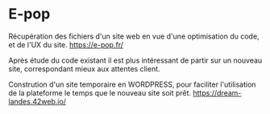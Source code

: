 # E-pop
Récupération des fichiers d'un site web en vue d'une optimisation du code, et de l'UX du site. https://e-pop.fr/

Après étude du code existant il est plus intéressant de partir sur un nouveau site, correspondant mieux aux attentes client.

Constrution d'un site temporaire en WORDPRESS, pour faciliter l'utilisation de la plateforme le temps que le nouveau site soit prêt.
https://dream-landes.42web.io/

